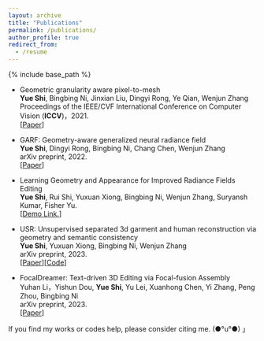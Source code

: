 ```yaml
---
layout: archive
title: "Publications"
permalink: /publications/
author_profile: true
redirect_from:
  - /resume
---
```

{% include base_path %}

<ul>
  <li>
    <p>Geometric granularity aware pixel-to-mesh<br /><strong>Yue Shi</strong>, Bingbing Ni, Jinxian Liu, Dingyi Rong, Ye Qian, Wenjun Zhang<br /> Proceedings of the IEEE/CVF International Conference on Computer Vision (<strong>ICCV</strong>)，2021.<br /> [<a href="https://openaccess.thecvf.com/content/ICCV2021/papers/Shi_Geometric_Granularity_Aware_Pixel-To-Mesh_ICCV_2021_paper.pdf">Paper</a>]</p>
  </li>
  <li>
    <p>GARF: Geometry-aware generalized neural radiance field<br /><strong>Yue Shi</strong>, Dingyi Rong, Bingbing Ni, Chang Chen, Wenjun Zhang<br /> arXiv preprint, 2022.<br /> [<a href="https://arxiv.org/pdf/2212.02280.pdf">Paper</a>]</p>
  </li>
  <li>
    <p>Learning Geometry and Appearance for Improved Radiance Fields Editing<br /><strong>Yue Shi</strong>, Rui Shi, Yuxuan Xiong, Bingbing Ni, Wenjun Zhang, Suryansh Kumar, Fisher Yu.<br /> [<a href="https://drive.google.com/file/d/1hVSAEM82ibnsklURHG0SC8ZoE7RYStew/view?usp=drive_link">Demo Link.</a>]</p>
  </li>
  <li>
    <p>USR: Unsupervised separated 3d garment and human reconstruction via geometry and semantic consistency<br /><strong>Yue Shi</strong>, Yuxuan Xiong, Bingbing Ni, Wenjun Zhang<br /> arXiv preprint, 2023.<br /> [<a href="https://arxiv.org/pdf/2302.10518.pdf">Paper</a>][<a href="https://github.com/shiyue001/USR">Code</a>]</p>
  </li>
  <li>
    <p>FocalDreamer: Text-driven 3D Editing via Focal-fusion Assembly<br />Yuhan Li，Yishun Dou, <strong>Yue Shi</strong>, Yu Lei, Xuanhong Chen, Yi Zhang, Peng Zhou, Bingbing Ni<br /> arXiv preprint, 2023.<br /> [<a href="https://arxiv.org/pdf/2308.10608.pdf">Paper</a>]</p>
  </li>
</ul>

If you find my works or codes help, please consider citing me. (●°u°●) 」
